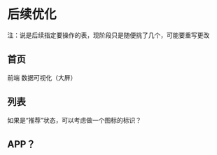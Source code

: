 # 后续优化

注：说是后续指定要操作的表，现阶段只是随便挑了几个，可能要重写更改



## 首页

前端 数据可视化（大屏）



## 列表

如果是“推荐”状态，可以考虑做一个图标的标识？



## APP？
